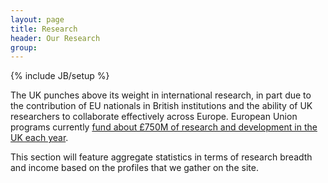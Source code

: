 ```yaml
---
layout: page
title: Research
header: Our Research
group: 
---
```

{% include JB/setup %}

The UK punches above its weight in international research, in part due to the 
contribution of EU nationals in British institutions and the ability of UK researchers
to collaborate effectively across Europe. European Union programs currently 
[fund about £750M of research and development in the UK each year](https://fullfact.org/education/how-much-money-do-british-universities-get-eu/).

This section will feature aggregate statistics in terms of research breadth and income
based on the profiles that we gather on the site. 

